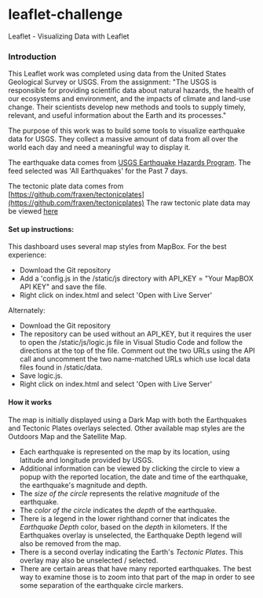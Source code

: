 # leaflet-challenge
Leaflet - Visualizing Data with Leaflet

### Introduction
This Leaflet work was completed using data from the United States Geological Survey or USGS.  From the assignment: "The USGS is responsible for providing scientific data about natural hazards, the health of our ecosystems and environment, and the impacts of climate and land-use change.  Their scientists develop new methods and tools to supply timely, relevant, and useful information about the Earth and its processes."

The purpose of this work was to build some tools to visualize earthquake data for USGS.  They collect a massive amount of data from all over the world each day and need a meaningful way to display it.

The earthquake data comes from [USGS Earthquake Hazards Program](https://earthquake.usgs.gov/earthquakes/feed/v1.0/geojson.php).  The feed selected was 'All Earthquakes' for the Past 7 days.

The tectonic plate data comes from [https://github.com/fraxen/tectonicplates](https://github.com/fraxen/tectonicplates)
The raw tectonic plate data may be viewed [here]("https://raw.githubusercontent.com/fraxen/tectonicplates/master/GeoJSON/PB2002_boundaries.json")


#### Set up instructions:
This dashboard uses several map styles from MapBox. For the best experience:
- Download the Git repository
- Add a 'config.js in the /static/js directory with API_KEY = "Your MapBOX API KEY" and save the file.
- Right click on index.html and select 'Open with Live Server'

Alternately:
- Download the Git repository
- The repository can be used without an API_KEY, but it requires the user to open the /static/js/logic.js file in Visual Studio Code and follow the directions at the top of the file.  Comment out the two URLs using the API call and uncomment the two name-matched URLs which use local data files found in /static/data.  
- Save logic.js.
- Right click on index.html and select 'Open with Live Server'

#### How it works
The map is initially displayed using a Dark Map with both the Earthquakes and Tectonic Plates overlays selected. Other available map styles are the Outdoors Map and the Satellite Map. 
- Each earthquake is represented on the map by its location, using latitude and longitude provided by USGS.
- Additional information can be viewed by clicking the circle to view a popup with the reported location, the date and time of the earthquake, the earthquake's magnitude and depth. 
- The _size of the circle_ represents the relative *magnitude* of the earthquake.  
- The _color of the circle_ indicates the *depth* of the earthquake. 
- There is a legend in the lower righthand corner that indicates the *Earthquake Depth* color, based on the *depth* in kilometers.  If the Earthquakes overlay is unselected, the Earthquake Depth legend will also be removed from the map.  
- There is a second overlay indicating the Earth's *Tectonic Plates*.  This overlay may also be unselected / selected. 
- There are certain areas that have many reported earthquakes.  The best way to examine those is to zoom into that part of the map in order to see some separation of the earthquake circle markers.


